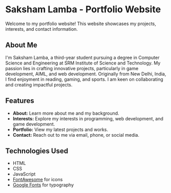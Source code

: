 # Saksham Lamba - Portfolio Website

Welcome to my portfolio website! This website showcases my projects, interests, and contact information.


## About Me

I'm Saksham Lamba, a third-year student pursuing a degree in Computer Science and Engineering at SRM Institute of Science and Technology. My passion lies in crafting innovative projects, particularly in game development, AIML, and web development. Originally from New Delhi, India, I find enjoyment in reading, gaming, and sports. I am keen on collaborating and creating impactful projects.

## Features

- **About:** Learn more about me and my background.
- **Interests:** Explore my interests in programming, web development, and game development.
- **Portfolio:** View my latest projects and works.
- **Contact:** Reach out to me via email, phone, or social media.

## Technologies Used

- HTML
- CSS
- JavaScript
- [FontAwesome](https://fontawesome.com/) for icons
- [Google Fonts](https://fonts.google.com/) for typography
